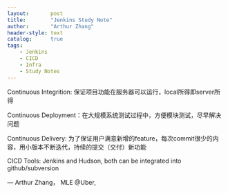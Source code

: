 ```yaml
---
layout:       post
title:        "Jenkins Study Note"
author:       "Arthur Zhang"
header-style: text
catalog:      true
tags:
    - Jenkins
    - CICD
    - Infra
    - Study Notes
---
```


Continuous Integrition: 保证项目功能在服务器可以运行，local所得即server所得

Continuous Deployment：在大规模系统测试过程中，方便模块测试，尽早解决问题

Continuous Delivery: 为了保证用户满意新增的feature，每次commit很少的内容，用小版本不断迭代，持续的提交（交付）新功能

CICD Tools: Jenkins and Hudson, both can be integrated into github/subversion

— Arthur Zhang， MLE @Uber, 
